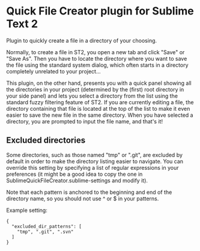 # Quick File Creator plugin for Sublime Text 2

Plugin to quickly create a file in a directory of your choosing.

Normally, to create a file in ST2, you open a new tab and click "Save" or "Save As". Then you have to locate the directory where you want to save the file using the standard system dialog, which often starts in a directory completely unrelated to your project...

This plugin, on the other hand, presents you with a quick panel showing all the directories in your project (determined by the (first) root directory in your side panel) and lets you select a directory from the list using the standard fuzzy filtering feature of ST2. If you are currently editing a file, the directory containing that file is located at the top of the list to make it even easier to save the new file in the same directory. When you have selected a directory, you are prompted to input the file name, and that's it!

## Excluded directories

Some directories, such as those named "tmp" or ".git", are excluded by default in order to make the directory listing easier to navigate. You can override this setting by specifying a list of regular expressions in your preferences (it might be a good idea to copy the one in SublimeQuickFileCreator.sublime-settings and modify it).

Note that each pattern is anchored to the beginning and end of the directory name, so you should not use ^ or $ in your patterns.

Example setting:

    {
      "excluded_dir_patterns": [
        "tmp", ".git", ".svn"
      ]
    }